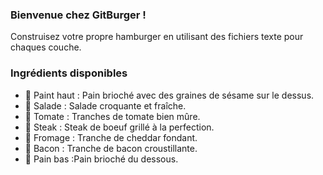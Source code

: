 ### Bienvenue chez GitBurger !
Construisez votre propre hamburger en utilisant des fichiers texte pour chaques couche.
### Ingrédients disponibles
- 🥯 Paint haut : Pain brioché avec des graines de sésame sur le dessus.
- 🥬 Salade : Salade croquante et fraîche.
- 🍅 Tomate : Tranches de tomate bien mûre.
- 🥩 Steak : Steak de boeuf grillé à la perfection.
- 🧀 Fromage : Tranche de cheddar fondant.
- 🥓 Bacon : Tranche de bacon croustillante.
- 🍞 Pain bas :Pain brioché du dessous.
